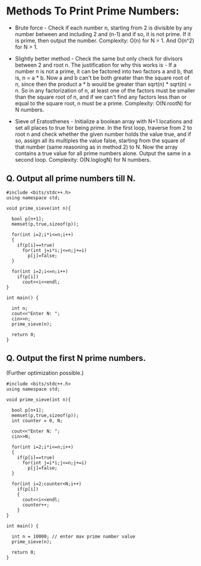# Methods To Print Prime Numbers:

* Brute force - Check if each number n, starting from 2 is divisible by any number between and including 2 and (n-1) and if so, it is not prime. If it is prime, then output the number.
Complexity: O(n) for N = 1. And O(n^2) for N > 1.

* Slightly better method - Check the same but only check for divisors between 2 and root n. The justification for why this works is - If a number n is not a prime, it can be factored into two factors a and b, that is, n = a * b. Now a and b can't be both greater than the square root of n, since then the product a * b would be greater than sqrt(n) * sqrt(n) = n. So in any factorization of n, at least one of the factors must be smaller than the square root of n, and if we can't find any factors less than or equal to the square root, n must be a prime.
Complexity: O(N.rootN) for N numbers.

* Sieve of Eratosthenes - Initialize a boolean array with N+1 locations and set all places to true for being prime. In the first loop, traverse from 2 to root n and check whether the given number holds the value true, and if so, assign all its multiples the value false, starting from the square of that number (same reasoning as in method 2) to N. Now the array contains a true value for all prime numbers alone. Output the same in a second loop.
Complexity: O(N.loglogN) for N numbers.

## Q. Output all prime numbers till N.

```
#include <bits/stdc++.h> 
using namespace std;

void prime_sieve(int n){

  bool p[n+1];
  memset(p,true,sizeof(p));

  for(int i=2;i*i<=n;i++)
  {
    if(p[i]==true)
      for(int j=i*i;j<=n;j+=i)
        p[j]=false;
  }
  
  for(int i=2;i<=n;i++)
    if(p[i])
      cout<<i<<endl;
}

int main() {
  
  int n;
  cout<<"Enter N: ";
  cin>>n;
  prime_sieve(n);

  return 0;
}
```
## Q. Output the first N prime numbers. 

(Further optimization possible.)

```
#include <bits/stdc++.h> 
using namespace std;

void prime_sieve(int n){

  bool p[n+1];
  memset(p,true,sizeof(p));
  int counter = 0, N;

  cout<<"Enter N: ";
  cin>>N;

  for(int i=2;i*i<=n;i++)
  {
    if(p[i]==true)
      for(int j=i*i;j<=n;j+=i)
        p[j]=false;
  }
  
  for(int i=2;counter<N;i++)
    if(p[i])
    {
      cout<<i<<endl;
      counter++;
    }
}

int main() {
  
  int n = 10000; // enter max prime number value
  prime_sieve(n);

  return 0;
}
```
